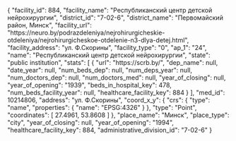 {
    "facility_id": 884,
    "facility_name": "Республиканский центр детской нейрохирургии",
    "district_id": "7-02-6",
    "district_name": "Первомайский район, Минск",
    "facility_url": "https:\/\/neuro.by\/podrazdeleniya\/nejrohirurgicheskie-otdeleniya\/nejrohirurgicheskoe-otdelenie-n3-dlya-detej.html",
    "facility_address": "ул. Ф.Скорины",
    "facility_type": "0",
    "ap_1": "24",
    "name": "Республиканский центр детской нейрохирургии",
    "state": "public institution",
    "stats": [
        {
            "url": "https:\/\/scrb.by\/",
            "dep_name": null,
            "date_year": null,
            "num_beds_dep": null,
            "num_deps_year": null,
            "num_doctors_dep": null,
            "num_doctors_med": null,
            "year_of_closing": null,
            "year_of_opening": "1939",
            "beds_in_hospital_key": 478,
            "num_beds_facility_year": null,
            "healthcare_facility_key": 884
        }
    ],
    "med_id": 10214806,
    "address": "ул. Ф.Скорины",
    "coord_x_y": {
        "crs": {
            "type": "name",
            "properties": {
                "name": "EPSG:4326"
            }
        },
        "type": "Point",
        "coordinates": [
            27.4961,
            53.8608
        ]
    },
    "place_name": "Минск",
    "place_type": "city",
    "year_of_closing": null,
    "year_of_opening": "1994",
    "healthcare_facility_key": 884,
    "administrative_division_id": "7-02-6"
}